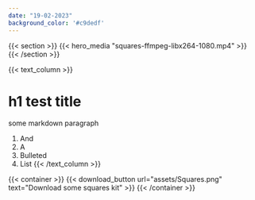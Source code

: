 ```yaml
---
date: "19-02-2023"
background_color: '#c9dedf'
---
```


{{< section >}}
    {{< hero_media "squares-ffmpeg-libx264-1080.mp4" >}}
{{< /section >}}

{{< text_column >}}
# **h1** test **title**

some markdown paragraph

1. And
1. A
1. Bulleted
1. List
{{< /text_column >}}

{{< container >}}
    {{< download_button 
            url="assets/Squares.png" 
            text="Download some squares kit" >}}
{{< /container >}}

